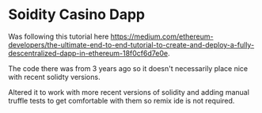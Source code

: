 # Soidity Casino Dapp 

Was following this tutorial here https://medium.com/ethereum-developers/the-ultimate-end-to-end-tutorial-to-create-and-deploy-a-fully-descentralized-dapp-in-ethereum-18f0cf6d7e0e.

The code there was from 3 years ago so it doesn't necessarily place nice with recent solidty versions.

Altered it to work with more recent versions of solidity and adding manual truffle tests to get comfortable with them so remix ide is not required.
